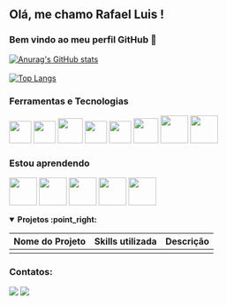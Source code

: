       
## Olá, me chamo Rafael Luis ! 
### Bem vindo ao meu perfil GitHub 👋

[![Anurag's GitHub stats](https://github-readme-stats.vercel.app/api?username=rafaelluiis2315&count_private=true&show_icons=true&theme=dracula&locale=pt-br)](https://github.com/anuraghazra/github-readme-stats)  
\
[![Top Langs](https://github-readme-stats.vercel.app/api/top-langs/?username=rafaelluiis2315&layout=compact&card_width=445&theme=dracula&locale=pt-br)](https://github.com/anuraghazra/github-readme-stats) 

### Ferramentas e Tecnologias
<img src="https://cdn.jsdelivr.net/gh/devicons/devicon/icons/html5/html5-original.svg" width="40" height="40"/>                                                        <img src="https://cdn.jsdelivr.net/gh/devicons/devicon/icons/css3/css3-original.svg" width="40" height="40"/>                                                       <img src="https://cdn.jsdelivr.net/gh/devicons/devicon/icons/bootstrap/bootstrap-original.svg" width="45" height="45"/>                                              <img src="https://cdn.jsdelivr.net/gh/devicons/devicon/icons/javascript/javascript-original.svg" width="40" height="40"/>                                             <img src="https://cdn.jsdelivr.net/gh/devicons/devicon/icons/git/git-plain.svg" width="40" height="40"/>                                                             <img src="https://cdn.jsdelivr.net/gh/devicons/devicon/icons/python/python-original.svg" width="45" height="45"/>                                                     <img src="https://cdn.jsdelivr.net/gh/devicons/devicon/icons/django/django-plain-wordmark.svg" width="50" height="50"/>                                             <img src="https://cdn.jsdelivr.net/gh/devicons/devicon/icons/mysql/mysql-original-wordmark.svg" width="50" height="50"/>


### Estou aprendendo

<img src="https://cdn.jsdelivr.net/gh/devicons/devicon/icons/nodejs/nodejs-original-wordmark.svg" width="50" height="50"/>                                          <img src="https://cdn.jsdelivr.net/gh/devicons/devicon/icons/react/react-original.svg" width="50" height="50"/>                                                     <img src="https://cdn.jsdelivr.net/gh/devicons/devicon/icons/nextjs/nextjs-line.svg" width="50" height="50"/>                                                       <img src="https://cdn.jsdelivr.net/gh/devicons/devicon/icons/java/java-original.svg" width="50" height="50"/>                                                       <img src="https://cdn.jsdelivr.net/gh/devicons/devicon/icons/spring/spring-original-wordmark.svg" width="50" height="50"/>                                             
          
<details open>
<summary><b> Projetos :point_right:</b></summary>
<table>
  <thead>
    <tr>
      <th>Nome do Projeto</th>
      <th>Skills utilizada</th>
      <th>Descrição</th>
    </tr>
  </thead>
  <tbody>
    <tr>
      <td><a href=''></a></td>
      <td></td>
      <td></td>
    </tr>
  </tbody>
</table>
</details>


### Contatos:

<div>
<a href = "mailto:rafael.luisbarreto23@gmail.com"><img src="https://img.shields.io/badge/Gmail-D14836?style=for-the-badge&logo=gmail&logoColor=white" target="_blank"></a>
<a href="https://www.linkedin.com/in/rafael-luis-817340230/" target="_blank"><img src="https://img.shields.io/badge/-LinkedIn-%230077B5?style=for-the-badge&logo=linkedin&logoColor=white" target="_blank"></a>   
</div>
